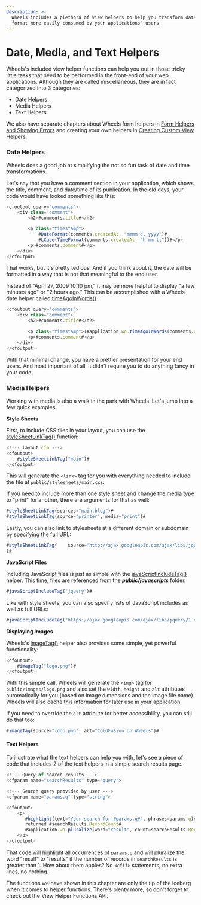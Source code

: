 ```yaml
---
description: >-
  Wheels includes a plethora of view helpers to help you transform data into a
  format more easily consumed by your applications' users
---
```


# Date, Media, and Text Helpers

Wheels's included view helper functions can help you out in those tricky little tasks that need to be performed in the front-end of your web applications. Although they are called miscellaneous, they are in fact categorized into 3 categories:

* Date Helpers
* Media Helpers
* Text Helpers

We also have separate chapters about Wheels form helpers in [Form Helpers and Showing Errors](https://guides.cfwheels.org/2.5.0/v/3.0.0-snapshot/displaying-views-to-users/form-helpers-and-showing-errors) and creating your own helpers in [Creating Custom View Helpers](https://guides.cfwheels.org/2.5.0/v/3.0.0-snapshot/displaying-views-to-users/creating-custom-view-helpers).

### Date Helpers

Wheels does a good job at simplifying the not so fun task of date and time transformations.

Let's say that you have a comment section in your application, which shows the title, comment, and date/time of its publication. In the old days, your code would have looked something like this:

```javascript
<cfoutput query="comments">
    <div class="comment">
        <h2>#comments.title#</h2>

        <p class="timestamp">
            #DateFormat(comments.createdAt, "mmmm d, yyyy")#
            #LCase(TimeFormat(comments.createdAt, "h:mm tt"))#</p>
        <p>#comments.comment#</p>
    </div>
</cfoutput>
```

That works, but it's pretty tedious. And if you think about it, the date will be formatted in a way that is not that meaningful to the end user.

Instead of "April 27, 2009 10:10 pm," it may be more helpful to display "a few minutes ago" or "2 hours ago." This can be accomplished with a Wheels date helper called [timeAgoInWords()](https://api.cfwheels.org/controller.timeagoinwords.html).

```javascript
<cfoutput query="comments">
    <div class="comment">
        <h2>#comments.title#</h2>

        <p class="timestamp">(#application.wo.timeAgoInWords(comments.createdAt)#)</p>
        <p>#comments.comment#</p>
    </div>
</cfoutput>
```

With that minimal change, you have a prettier presentation for your end users. And most important of all, it didn't require you to do anything fancy in your code.

### Media Helpers

Working with media is also a walk in the park with Wheels. Let's jump into a few quick examples.

**Style Sheets**

First, to include CSS files in your layout, you can use the [styleSheetLinkTag()](https://api.cfwheels.org/controller.styleSheetLinkTag.html) function:

```javascript
<!--- layout.cfm --->
<cfoutput>
    #styleSheetLinkTag("main")#
</cfoutput>
```

This will generate the `<link>` tag for you with everything needed to include the file at `public/stylesheets/main.css`.

If you need to include more than one style sheet and change the media type to "print" for another, there are arguments for that as well:&#x20;

```javascript
#styleSheetLinkTag(sources="main,blog")#
#styleSheetLinkTag(source="printer", media="print")#
```

Lastly, you can also link to stylesheets at a different domain or subdomain by specifying the full URL:

```javascript
#styleSheetLinkTag(    source="http://ajax.googleapis.com/ajax/libs/jqueryui/1.7.0/themes/cupertino/jquery-ui.css"
)#
```

**JavaScript Files**

Including JavaScript files is just as simple with the [javaScriptIncludeTag()](https://api.cfwheels.org/controller.javascriptincludetag.html) helper. This time, files are referenced from the _**public/javascripts**_ folder.

```javascript
#javaScriptIncludeTag("jquery")#
```

Like with style sheets, you can also specify lists of JavaScript includes as well as full URLs:

```javascript
#javaScriptIncludeTag("https://ajax.googleapis.com/ajax/libs/jquery/1.4.4/jquery.min.js")#
```

**Displaying Images**

Wheels's [imageTag()](https://api.cfwheels.org/controller.imagetag.html) helper also provides some simple, yet powerful functionality:

```javascript
<cfoutput>
    #imageTag("logo.png")#
</cfoutput>
```

With this simple call, Wheels will generate the `<img>` tag for `public/images/logo.png` and also set the `width`, `height` and `alt` attributes automatically for you (based on image dimensions and the image file name). Wheels will also cache this information for later use in your application.

If you need to override the `alt` attribute for better accessibility, you can still do that too:

```javascript
#imageTag(source="logo.png", alt="ColdFusion on Wheels")#
```

#### Text Helpers

To illustrate what the text helpers can help you with, let's see a piece of code that includes 2 of the text helpers in a simple search results page.

```javascript
<!--- Query of search results --->
<cfparam name="searchResults" type="query">

<!--- Search query provided by user --->
<cfparam name="params.q" type="string">

<cfoutput>
    <p>
       #highlight(text="Your search for #params.q#", phrases=params.q)#
       returned #searchResults.RecordCount#
       #application.wo.pluralize(word="result", count=searchResults.RecordCount)#.
    </p>
</cfoutput>
```

That code will highlight all occurrences of `params.q` and will pluralize the word "result" to "results" if the number of records in `searchResults` is greater than 1. How about them apples? No `<cfif>` statements, no extra lines, no nothing.

The functions we have shown in this chapter are only the tip of the iceberg when it comes to helper functions. There's plenty more, so don't forget to check out the View Helper Functions API.
